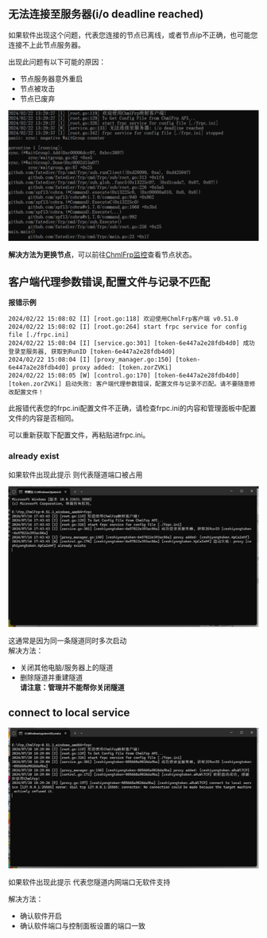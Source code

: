 ## 无法连接至服务器(i/o deadline reached)

如果软件出现这个问题，代表您连接的节点已离线，或者节点ip不正确，也可能您连接不上此节点服务器。

出现此问题有以下可能的原因：

 - 节点服务器意外重启
 - 节点被攻击
 - 节点已废弃

![无法连接至服务器: i/o deadline reached报错截图](./img/frpc/1.png)

**解决方法为更换节点**，可以前往[ChmlFrp监控](https://panel.chmlfrp.cn/tunnel/status)查看节点状态。

## 客户端代理参数错误,配置文件与记录不匹配

**报错示例**
```shell
2024/02/22 15:08:02 [I] [root.go:118] 欢迎使用ChmlFrp客户端 v0.51.0
2024/02/22 15:08:02 [I] [root.go:264] start frpc service for config file [./frpc.ini]
2024/02/22 15:08:04 [I] [service.go:301] [token-6e447a2e28fdb4d0] 成功登录至服务器, 获取到RunID [token-6e447a2e28fdb4d0]
2024/02/22 15:08:04 [I] [proxy_manager.go:150] [token-6e447a2e28fdb4d0] proxy added: [token.zorZVKi]
2024/02/22 15:08:05 [W] [control.go:170] [token-6e447a2e28fdb4d0] [token.zorZVKi] 启动失败: 客户端代理参数错误，配置文件与记录不匹配。请不要随意修改配置文件！
```
此报错代表您的frpc.ini配置文件不正确，请检查frpc.ini的内容和管理面板中配置文件的内容是否相同。

可以重新获取下配置文件，再粘贴进frpc.ini。  

### already exist  
如果软件出现此提示 则代表隧道端口被占用  

![already exist报错截图](./img/frpc/2.png)

这通常是因为同一条隧道同时多次启动  
解决方法：
 - 关闭其他电脑/服务器上的隧道  
 - 删除隧道并重建隧道  
**请注意：管理并不能帮你关闭隧道**

## connect to local service

![connect to local service报错截图](./img/frpc/3.png)

如果软件出现此提示 代表您隧道内网端口无软件支持

解决方法：

- 确认软件开启  
- 确认软件端口与控制面板设置的端口一致  
